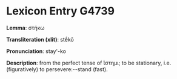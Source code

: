 # Lexicon Entry G4739

**Lemma**: στήκω

**Transliteration (xlit)**: stḗkō

**Pronunciation**: stay'-ko

**Description**:
from the perfect tense of ἵστημι; to be stationary, i.e. (figuratively) to persevere:--stand (fast).
